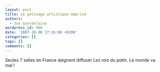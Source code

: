 ```yaml
---
layout: post
title: Le patinage artistique méprisé
authors:
  - Joe Gantdelaine
wordpress_id: 408
date: '2007-10-08 17:16:00 +0200'
categories: []
tags: []
comments: []
---
```

Seules 7 salles en France daignent diffuser *Les rois du patin*. Le monde va mal !
